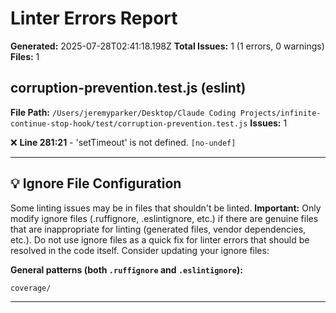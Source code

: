 # Linter Errors Report

**Generated:** 2025-07-28T02:41:18.198Z
**Total Issues:** 1 (1 errors, 0 warnings)
**Files:** 1

## corruption-prevention.test.js (eslint)

**File Path:** `/Users/jeremyparker/Desktop/Claude Coding Projects/infinite-continue-stop-hook/test/corruption-prevention.test.js`
**Issues:** 1

❌ **Line 281:21** - 'setTimeout' is not defined. `[no-undef]`

---

## 💡 Ignore File Configuration

Some linting issues may be in files that shouldn't be linted. **Important:** Only modify ignore files (.ruffignore, .eslintignore, etc.) if there are genuine files that are inappropriate for linting (generated files, vendor dependencies, etc.). Do not use ignore files as a quick fix for linter errors that should be resolved in the code itself. Consider updating your ignore files:

**General patterns (both `.ruffignore` and `.eslintignore`):**
```
coverage/
```

---

